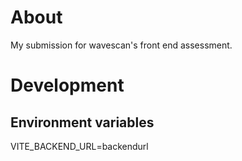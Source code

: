 # About
My submission for wavescan's front end assessment.
# Development
## Environment variables
VITE_BACKEND_URL=backendurl